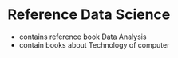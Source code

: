 # Reference Data Science

- contains reference book Data Analysis
- contain books about Technology of computer 

